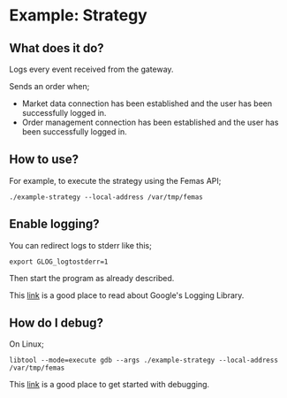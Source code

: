 # Example: Strategy

## What does it do?

Logs every event received from the gateway.

Sends an order when;

* Market data connection has been established and the user has been successfully logged in.
* Order management connection has been established and the user has been successfully logged in.

## How to use?

For example, to execute the strategy using the Femas API;

	./example-strategy --local-address /var/tmp/femas

## Enable logging?

You can redirect logs to stderr like this;

	export GLOG_logtostderr=1

Then start the program as already described.

This [link](http://rpg.ifi.uzh.ch/docs/glog.html) is a good place to read about Google's Logging Library.

## How do I debug?

On Linux;

	libtool --mode=execute gdb --args ./example-strategy --local-address /var/tmp/femas

This [link](https://www.gnu.org/software/libtool/manual/html_node/Debugging-executables.html)
is a good place to get started with debugging.
